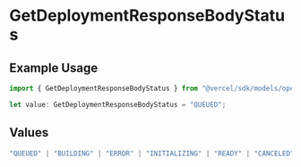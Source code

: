 # GetDeploymentResponseBodyStatus

## Example Usage

```typescript
import { GetDeploymentResponseBodyStatus } from "@vercel/sdk/models/operations/getdeployment.js";

let value: GetDeploymentResponseBodyStatus = "QUEUED";
```

## Values

```typescript
"QUEUED" | "BUILDING" | "ERROR" | "INITIALIZING" | "READY" | "CANCELED"
```